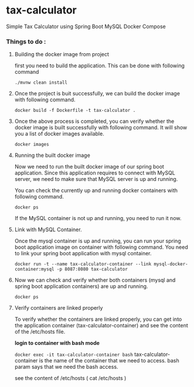 # tax-calculator

Simple Tax Calculator using Spring Boot MySQL Docker Compose

### Things to do :

1. Building the docker image from project

   first you need to build the application. This can be done with following command

   `./mvnw clean install`

2. Once the project is buit successfully, we can build the docker image with following command.

   `docker build -f Dockerfile -t tax-calculator .`

3. Once the above process is completed, you can verify whether the docker image is built successfully with following command. It will show you a list of docker images available.

   `docker images`

4. Running the built docker image

   Now we need to run the built docker image of our spring boot application. Since this application requires to connect with MySQL server, we need to make sure that MySQL server is up and running.

   You can check the currently up and running docker containers with following command.

   `docker ps`

   If the MySQL container is not up and running, you need to run it now.

5. Link with MySQL Container.

   Once the mysql container is up and running, you can run your spring boot application image on container with following command.  You need to link your spring boot application with mysql container.

   `docker run -t --name tax-calculator-container --link mysql-docker-container:mysql -p 8087:8080 tax-calculator`

6. Now we can check and verify whether both containers (mysql and spring boot application containers) are up and running.

   `docker ps`

7. Verify containers are linked properly

   To verify whether the containers are linked properly, you can get into the application container (tax-calculator-container) and see the content of the /etc/hosts file.

   **login to container with bash mode**

   `docker exec -it tax-calculator-container bash`
   tax-calculator-container is the name of the container that we need to access.  bash param says that we need the bash access.

   see the content of /etc/hosts ( cat /etc/hosts )